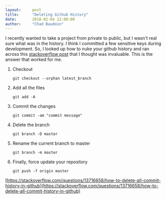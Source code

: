 ```yaml
---
layout:     post
title:      "Deleting Github History"
date:       2018-02-04 12:00:00
author:     "Chad Baudoin"
---
```


I recently wanted to take a project from private to public, but I wasn't real sure what was in the history. I think I committed a few sensitive keys during development. So, I looked up how to nuke your github history and ran across this [stackoverflow post](https://stackoverflow.com/questions/13716658/how-to-delete-all-commit-history-in-github) that I thought was invaluable. This is the answer that worked for me.

1. Checkout

	`git checkout --orphan latest_branch`

2. Add all the files

	`git add -A`

3. Commit the changes

	`git commit -am "commit message"`

4. Delete the branch

	`git branch -D master`

5. Rename the current branch to master

	`git branch -m master`

6. Finally, force update your repository
	
	`git push -f origin master`

[https://stackoverflow.com/questions/13716658/how-to-delete-all-commit-history-in-github](https://stackoverflow.com/questions/13716658/how-to-delete-all-commit-history-in-github)
